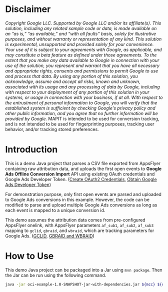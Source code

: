 # Disclaimer
*Copyright Google LLC. Supported by Google LLC and/or its affiliate(s). This solution, including any related sample code or data, is made available on an “as is,” “as available,” and “with all faults” basis, solely for illustrative purposes, and without warranty or representation of any kind. This solution is experimental, unsupported and provided solely for your convenience. Your use of it is subject to your agreements with Google, as applicable, and may constitute a beta feature as defined under those agreements.  To the extent that you make any data available to Google in connection with your use of the solution, you represent and warrant that you have all necessary and appropriate rights, consents and permissions to permit Google to use and process that data.  By using any portion of this solution, you acknowledge, assume and accept all risks, known and unknown, associated with its usage and any processing of data by Google, including with respect to your deployment of any portion of this solution in your systems, or usage in connection with your business, if at all. With respect to the entrustment of personal information to Google, you will verify that the established system is sufficient by checking Google's privacy policy and other public information, and you agree that no further information will be provided by Google.*
MAPIT is intended to be used for conversion tracking, and is not intended to be used for fingerprinting purposes, tracking user behavior, and/or tracking stored preferences.


# Introduction
This is a demo Java project that parses a CSV file exported from AppsFlyer containing raw attribution data, and uploads the first open events to **Google Ads Offline Conversion Import** API using existing OAuth credentials and Google Ads Developer Token. ([Create OAuth2 Credentials](https://developers.google.com/google-ads/api/docs/client-libs/java/oauth-web), [Obtain Google Ads Developer Token](https://developers.google.com/google-ads/api/docs/first-call/dev-token))

For demonstration purpose, only first open events are parsed and uploaded to Google Ads conversions in this example. However, the code can be modified to parse and upload multiple Google Ads conversions as long as each event is mapped to a unique conversion id.

This demo assumes the attribution data comes from pre-configured AppsFlyer onelink, with AppsFlyer parameters `af_sub1`, `af_sub2`, `af_sub3` mapping to `gclid`, `gbraid`, and `wbraid`, which are tracking parameters for Google Ads. ([GCLID](https://support.google.com/google-ads/answer/9744275), [GBRAID and WBRAID](https://support.google.com/analytics/answer/11367152))

# How to Use
This demo Java project can be packaged into a Jar using `mvn package`. Then the Jar can be run using the following command.
```bash
java -jar oci-example-1.0-SNAPSHOT-jar-with-dependencies.jar ${mcc} ${devToken} ${client_id} ${client_secret} ${refresh_token} ${conversion_id} ${path_to_csv}
```